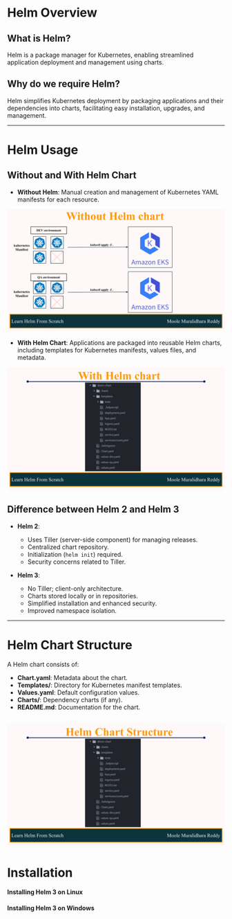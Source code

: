 # Helm Overview

## What is Helm?
Helm is a package manager for Kubernetes, enabling streamlined application deployment and management using charts.

## Why do we require Helm?
Helm simplifies Kubernetes deployment by packaging applications and their dependencies into charts, facilitating easy installation, upgrades, and management.

---

# Helm Usage

## Without and With Helm Chart

- **Without Helm**: Manual creation and management of Kubernetes YAML manifests for each resource.

![Without Helm Chart - Tech World with Murali - Moole Muralidhara Reddy.png](https://github.com/techworldwithmurali/helm-zero-to-hero/blob/main/Day-1/images/Day%20%201-%20Without%20Helm%20chart-%20Moole%20Muralidhara%20Reddy%20-%20Tech%20World%20with%20Murali.png)

- **With Helm Chart**: Applications are packaged into reusable Helm charts, including templates for Kubernetes manifests, values files, and metadata.

![With Helm Chart - Tech World with Murali - Moole Muralidhara Reddy.png](https://github.com/techworldwithmurali/helm-zero-to-hero/blob/main/Day-1/images/Day%20%201-%20With%20Helm%20chart-%20Moole%20Muralidhara%20Reddy%20-%20Tech%20World%20with%20Murali.png)


## Difference between Helm 2 and Helm 3
- **Helm 2**:
  - Uses Tiller (server-side component) for managing releases.
  - Centralized chart repository.
  - Initialization (`helm init`) required.
  - Security concerns related to Tiller.
  
- **Helm 3**:
  - No Tiller; client-only architecture.
  - Charts stored locally or in repositories.
  - Simplified installation and enhanced security.
  - Improved namespace isolation.

---

# Helm Chart Structure

A Helm chart consists of:

- **Chart.yaml**: Metadata about the chart.
- **Templates/**: Directory for Kubernetes manifest templates.
- **Values.yaml**: Default configuration values.
- **Charts/**: Dependency charts (if any).
- **README.md**: Documentation for the chart.

![Helm Chart Structure - Tech World with Murali - Moole Muralidhara Reddy.png](https://github.com/techworldwithmurali/helm-zero-to-hero/blob/main/Day-1/images/Day%20%201-%20Helm%20Chart%20Structure%20-%20%20Moole%20Muralidhara%20Reddy%20-%20Tech%20World%20with%20Murali.png)
---

# Installation

#### Installing Helm 3 on Linux
#### Installing Helm 3 on Windows
